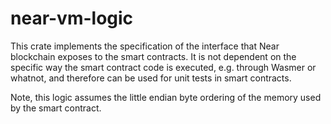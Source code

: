 # near-vm-logic

This crate implements the specification of the interface that Near blockchain exposes to the smart contracts.
It is not dependent on the specific way the smart contract code is executed, e.g. through Wasmer or whatnot, and
therefore can be used for unit tests in smart contracts.

Note, this logic assumes the little endian byte ordering of the memory used by the smart contract.
